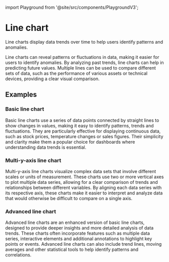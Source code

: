 import Playground from '@site/src/components/PlaygroundV3';

# Line chart
<!-- introduction start -->
Line charts display data trends over time to help users identify patterns and anomalies.
<!-- introduction end -->
Line charts can reveal patterns or fluctuations in data, making it easier for users to identify anomalies. By analyzing past trends, line charts can help in predicting future values. Multiple lines can be used to compare different sets of data, such as the performance of various assets or technical devices, providing a clear visual comparison.

## Examples

### Basic line chart
Basic line charts use a series of data points connected by straight lines to show changes in values, making it easy to identify patterns, trends and fluctuations. They are particularly effective for displaying continuous data, such as stock prices, temperature changes or sales figures. Their simplicity and clarity make them a popular choice for dashboards where understanding data trends is essential.
<Playground
height="40rem"
name="echarts-line-simple"
noMargin
examplesByName>
</Playground>

### Multi-y-axis line chart
Multi-y-axis line charts visualize complex data sets that involve different scales or units of measurement. These charts use two or more vertical axes to plot multiple data series, allowing for a clear comparison of trends and relationships between different variables. By aligning each data series with its respective axis, these charts make it easier to interpret and analyze data that would otherwise be difficult to compare on a single axis.
<Playground
height="40rem"
name="echarts-line-multiple-y-axis"
noMargin
examplesByName>
</Playground>

### Advanced line chart
Advanced line charts are an enhanced version of basic line charts, designed to provide deeper insights and more detailed analysis of data trends. These charts often incorporate features such as multiple data series, interactive elements and additional annotations to highlight key points or events. Advanced line charts can also include trend lines, moving averages and other statistical tools to help identify patterns and correlations.
<Playground
height="40rem"
name="echarts-line-advanced"
noMargin
examplesByName>
</Playground>
